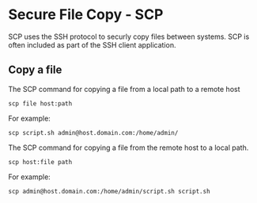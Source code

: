 # Secure File Copy - SCP
SCP uses the SSH protocol to securly copy files between systems. SCP is often included as part of the SSH client application.

## Copy a file

The SCP command for copying a file from a local path to a remote host
```
scp file host:path
```

For example:
```
scp script.sh admin@host.domain.com:/home/admin/
```

The SCP command for copying a file from the remote host to a local path.
```
scp host:file path
```

For example:
```
scp admin@host.domain.com:/home/admin/script.sh script.sh
```
